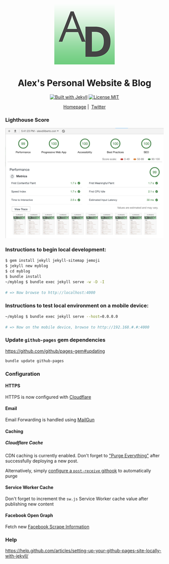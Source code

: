 <p align="center">
  <a href="https://alexdiliberto.com"><img src="https://github.com/alexdiliberto/alexdiliberto.github.io/raw/master/favicon-192x192.png" alt="alexdiliberto.com website favicon"></a>
</p>

<h1 align="center">Alex's Personal Website &amp; Blog</h1>

<p align="center">
  <a href="https://jekyllrb.com/"><img src="http://img.shields.io/badge/Built%20with-Jekyll-blue.svg" alt="Built with Jekyll"></a>
  <a href="http://en.wikipedia.org/wiki/MIT_License"><img src="http://img.shields.io/badge/license-MIT-blue.svg" alt="License MIT"></a>
</p>

<p align="center">
  <a href="https://alexdiliberto.com">Homepage</a>&nbsp;|&nbsp;
  <a href="https://twitter.com/alex_diliberto">Twitter</a>
</p>

### Lighthouse Score

![alexdiliberto.com lighthouse score](https://raw.githubusercontent.com/alexdiliberto/alexdiliberto.github.io/master/lighthouse-score.png)

### Instructions to begin local development:

```sh
$ gem install jekyll jekyll-sitemap jemoji
$ jekyll new myblog
$ cd myblog
$ bundle install
~/myblog $ bundle exec jekyll serve -w -D -I

# => Now browse to http://localhost:4000
```

### Instructions to test local environment on a mobile device:

```sh
~/myblog $ bundle exec jekyll serve --host=0.0.0.0

# => Now on the mobile device, browse to http://192.168.#.#:4000
```

### Update `github-pages` gem dependencies

https://github.com/github/pages-gem#updating

```sh
bundle update github-pages
```

### Configuration

#### HTTPS

HTTPS is now configured with [Cloudflare](https://www.cloudflare.com/a/overview/alexdiliberto.com)

#### Email

Email Forwarding is handled using [MailGun](https://app.mailgun.com)

#### Caching

##### Cloudflare Cache
CDN caching is currently enabled. Don't forget to ["Purge Everything"](https://blog.cloudflare.com/secure-and-fast-github-pages-with-cloudflare/#step4cacheallthethings) after successfully deploying a new post.

Alternatively, simply [configure a `post-receive` githook](https://gist.github.com/alexdiliberto/4dd6572197d09dc2e664fe7c958c8982) to automatically purge

#### Service Worker Cache
Don't forget to increment the `sw.js` Service Worker cache value after publishing new content

#### Facebook Open Graph

Fetch new [Facebook Scrape Information](https://developers.facebook.com/tools/debug/og/object/)

### Help

https://help.github.com/articles/setting-up-your-github-pages-site-locally-with-jekyll/
